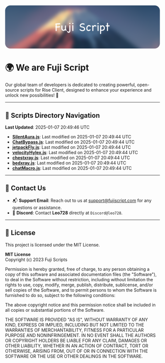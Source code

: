 ![Banner](.github/b.webp)

# 🌍 **We are Fuji Script**

Our global team of developers is dedicated to creating powerful, open-source scripts for Rise Client, designed to enhance your experience and unlock new possibilities! 🌟

---
<!-- SCRIPTS_NAVIGATION_START -->
## 📂 **Scripts Directory Navigation**

**Last Updated**: 2025-01-07 20:49:46 UTC

- **[SilentAura.js](scripts/SilentAura.js)**: Last modified on 2025-01-07 20:49:44 UTC
- **[ChatBypass.js](scripts/ChatBypass.js)**: Last modified on 2025-01-07 20:49:44 UTC
- **[jetpackFly.js](scripts/jetpackFly.js)**: Last modified on 2025-01-07 20:49:44 UTC
- **[velocityHylex.js](scripts/velocityHylex.js)**: Last modified on 2025-01-07 20:49:44 UTC
- **[chestxray.js](scripts/chestxray.js)**: Last modified on 2025-01-07 20:49:44 UTC
- **[bedxray.js](scripts/bedxray.js)**: Last modified on 2025-01-07 20:49:44 UTC
- **[chatMacro.js](scripts/chatMacro.js)**: Last modified on 2025-01-07 20:49:44 UTC

<!-- SCRIPTS_NAVIGATION_END -->

---

## 💬 **Contact Us**  
- 📬 **Support Email**: Reach out to us at [support@fujiscript.com](mailto:support@fujiscript.com) for any questions or assistance.  
- 💬 **Discord**: Contact **Leo728** directly at `Discord@leo728`.

---

## 📜 **License**

This project is licensed under the MIT License.  

**MIT License**  
Copyright (c) 2023 Fuji Scripts  

Permission is hereby granted, free of charge, to any person obtaining a copy of this software and associated documentation files (the "Software"), to deal in the Software without restriction, including without limitation the rights to use, copy, modify, merge, publish, distribute, sublicense, and/or sell copies of the Software, and to permit persons to whom the Software is furnished to do so, subject to the following conditions:  

The above copyright notice and this permission notice shall be included in all copies or substantial portions of the Software.  

THE SOFTWARE IS PROVIDED "AS IS", WITHOUT WARRANTY OF ANY KIND, EXPRESS OR IMPLIED, INCLUDING BUT NOT LIMITED TO THE WARRANTIES OF MERCHANTABILITY, FITNESS FOR A PARTICULAR PURPOSE AND NONINFRINGEMENT. IN NO EVENT SHALL THE AUTHORS OR COPYRIGHT HOLDERS BE LIABLE FOR ANY CLAIM, DAMAGES OR OTHER LIABILITY, WHETHER IN AN ACTION OF CONTRACT, TORT OR OTHERWISE, ARISING FROM, OUT OF OR IN CONNECTION WITH THE SOFTWARE OR THE USE OR OTHER DEALINGS IN THE SOFTWARE.  
